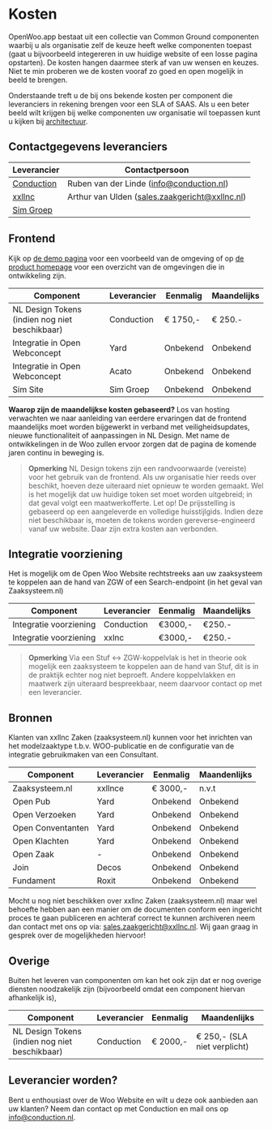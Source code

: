 # Kosten

OpenWoo.app bestaat uit een collectie van Common Ground componenten waarbij u als organisatie zelf de keuze heeft welke componenten toepast (gaat u bijvoorbeeld integereren in uw huidige website of een losse pagina opstarten). De kosten hangen daarmee sterk af van uw wensen en keuzes. Niet te min proberen we de kosten vooraf zo goed en open mogelijk in beeld te brengen.

Onderstaande treft u de bij ons bekende kosten per component die leveranciers in rekening brengen voor een SLA of SAAS. Als u een beter beeld wilt krijgen bij welke componenten uw organisatie wil toepassen kunt u kijken bij [architectuur](https://openwoo.app/github/Architectuur/?link=https://github.com/ConductionNL/woo-website-template/blob/main/docs/Architectuur.md).

## Contactgegevens leveranciers

| Leverancier                          | Contactpersoon                                   |
|--------------------------------------|--------------------------------------------------|
| [Conduction](https://conduction.nl/) | Ruben van der Linde (<info@conduction.nl>)       |
| [xxllnc](https://xxllnc.nl/)         | Arthur van Ulden (<sales.zaakgericht@xxllnc.nl>) |
| [Sim Groep](https://www.simgroep.nl/)                        |                                                  |

## Frontend

Kijk op [de demo pagina](https://conductionnl.github.io/woo-website-xxllnc/) voor een voorbeeld van de omgeving of op [de product homepage](https://openwoo.app/) voor een overzicht van de omgevingen die in ontwikkeling zijn.

| Component                                      | Leverancier | Eenmalig    | Maandelijks |
|------------------------------------------------|-------------|-------------|-------------|
| NL Design Tokens (indien nog niet beschikbaar) | Conduction  | € 1750,-     | € 250.-      |
| Integratie in Open Webconcept                  | Yard        | Onbekend    | Onbekend      |
| Integratie in Open Webconcept                  | Acato       | Onbekend | Onbekend      |
| Sim Site                                       | Sim Groep   | Onbekend | Onbekend      |

**Waarop zijn de maandelijkse kosten gebaseerd?**
Los van hosting verwachten we naar aanleiding van eerdere ervaringen dat de frontend maandelijks moet worden bijgewerkt in verband met veiligheidsupdates, nieuwe functionaliteit of aanpassingen in NL Design. Met name de ontwikkelingen in de Woo zullen ervoor zorgen dat de pagina de komende jaren continu in beweging is.

> **Opmerking**
> NL Design tokens zijn een randvoorwaarde (vereiste) voor het gebruik van de frontend. Als uw organisatie hier reeds over beschikt, hoeven deze uiteraard niet opnieuw te worden gemaakt. Wel is het mogelijk dat uw huidige token set moet worden uitgebreid; in dat geval volgt een maatwerkofferte. Let op! De prijsstelling is gebaseerd op een aangeleverde en volledige huisstijlgids. Indien deze niet beschikbaar is, moeten de tokens worden gereverse-engineerd vanaf uw website. Daar zijn extra kosten aan verbonden.

## Integratie voorziening

Het is mogelijk om de Open Woo Website rechtstreeks aan uw zaaksysteem te koppelen aan de hand van ZGW of een Search-endpoint (in het geval van Zaaksysteem.nl)

| Component              | Leverancier | Eenmalig | Maandelijks |
|------------------------|-------------|----------|-------------|
| Integratie voorziening | Conduction  | €3000,-  | €250.-      |
| Integratie voorziening | xxlnc       | €3000,-  | €250.-      |

> **Opmerking**
> Via een Stuf ↔ ZGW-koppelvlak is het in theorie ook mogelijk een zaaksysteem te koppelen aan de hand van Stuf, dit is in de praktijk echter nog niet beproeft. Andere koppelvlakken en maatwerk zijn uiteraard bespreekbaar, neem daarvoor contact op met een leverancier.

## Bronnen

Klanten van xxllnc Zaken (zaaksysteem.nl) kunnen voor het inrichten van het modelzaaktype t.b.v. WOO-publicatie en de configuratie van de integratie gebruikmaken van een Consultant.

| Component         | Leverancier | Eenmalig | Maandenlijks |
|-------------------|-------------|----------|--------------|
| Zaaksysteem.nl    | xxllnce     | € 3000,-  | n.v.t        |
| Open Pub          | Yard        | Onbekend  |Onbekend       |
| Open Verzoeken    | Yard        | Onbekend  |Onbekend       |
| Open Conventanten | Yard        | Onbekend  |Onbekend       |
| Open Klachten     | Yard        | Onbekend  |Onbekend       |
| Open Zaak         | -           | Onbekend  |Onbekend       |
| Join              | Decos       | Onbekend  |Onbekend       |
| Fundament         | Roxit       | Onbekend  |Onbekend       |

Mocht u nog niet beschikken over xxllnc Zaken (zaaksysteem.nl) maar wel behoefte hebben aan een manier om de documenten conform een ingericht proces te gaan publiceren en achteraf correct te kunnen archiveren neem dan contact met ons op via: <sales.zaakgericht@xxllnc.nl>. Wij gaan graag in gesprek over de mogelijkheden hiervoor!

## Overige

Buiten het leveren van componenten om kan het ook zijn dat er nog overige diensten noodzakelijk zijn (bijvoorbeeld omdat een component hiervan afhankelijk is),

| Component                                      | Leverancier | Eenmalig             | Maandenlijks                |
|------------------------------------------------|----------------------|---------------|-----------------------------|
| NL Design Tokens (indien nog niet beschikbaar) | Conduction | € 2000,- | € 250,- (SLA niet verplicht) |

## Leverancier worden?

Bent u enthousiast over de Woo Website en wilt u deze ook aanbieden aan uw klanten? Neem dan contact op met Conduction en mail ons op <info@conduction.nl>.
